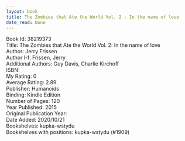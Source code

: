 ```yaml
---
layout: book
title: The Zombies that Ate the World Vol. 2 - In the name of love
date_read: None
---
```


Book Id: 38219373<br />
Title: The Zombies that Ate the World Vol. 2: In the name of love<br />
Author: Jerry Frissen<br />
Author l-f: Frissen, Jerry<br />
Additional Authors: Guy Davis, Charlie Kirchoff<br />
ISBN: <br />
My Rating: 0<br />
Average Rating: 2.89<br />
Publisher: Humanoids<br />
Binding: Kindle Edition<br />
Number of Pages: 120<br />
Year Published: 2015<br />
Original Publication Year: <br />
Date Added: 2020/10/21<br />
Bookshelves: kupka-wstydu<br />
Bookshelves with positions: kupka-wstydu (#1909)<br />

